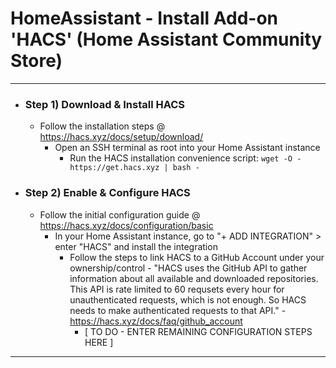 
# HomeAssistant - Install Add-on 'HACS' (Home Assistant Community Store)

***

- ### Step 1) Download & Install HACS
  - Follow the installation steps @ https://hacs.xyz/docs/setup/download/
    - Open an SSH terminal as root into your Home Assistant instance
      - Run the HACS installation convenience script:
        ```wget -O - https://get.hacs.xyz | bash -```
- ### Step 2) Enable & Configure HACS
  - Follow the initial configuration guide @ https://hacs.xyz/docs/configuration/basic
    - In your Home Assistant instance, go to "+ ADD INTEGRATION" > enter "HACS" and install the integration
      - Follow the steps to link HACS to a GitHub Account under your ownership/control  -  "HACS uses the GitHub API to gather information about all available and downloaded repositories. This API is rate limited to 60 requsets every hour for unauthenticated requests, which is not enough. So HACS needs to make authenticated requests to that API." - https://hacs.xyz/docs/faq/github_account
        - [ TO DO - ENTER REMAINING CONFIGURATION STEPS HERE ]

***


<!--
# ------------------------------------------------------------
#
# Citation(s)
#
#   hacs.xyz  |  "Download | HACS"  |  https://hacs.xyz/docs/setup/download/
#
#   hacs.xyz  |  "Initial Configuration | HACS"  |  https://hacs.xyz/docs/configuration/basic
#
# ------------------------------------------------------------
-->
